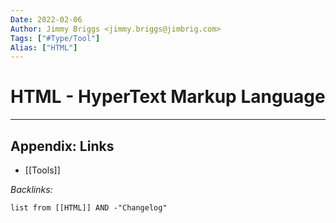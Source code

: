 ```yaml
---
Date: 2022-02-06
Author: Jimmy Briggs <jimmy.briggs@jimbrig.com>
Tags: ["#Type/Tool"]
Alias: ["HTML"]
---
```


# HTML - HyperText Markup Language



***

## Appendix: Links

- [[Tools]]

*Backlinks:*

```dataview
list from [[HTML]] AND -"Changelog"
```